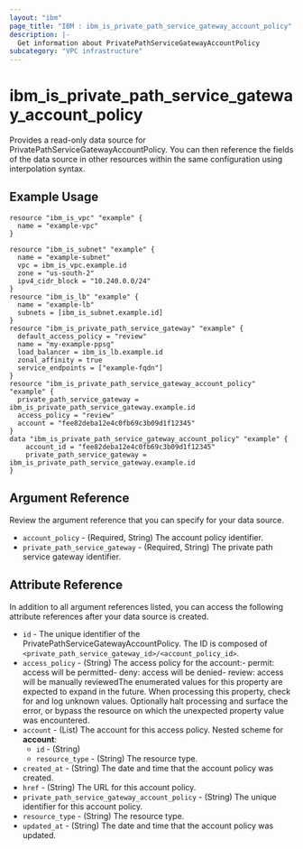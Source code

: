 ```yaml
---
layout: "ibm"
page_title: "IBM : ibm_is_private_path_service_gateway_account_policy"
description: |-
  Get information about PrivatePathServiceGatewayAccountPolicy
subcategory: "VPC infrastructure"
---
```


# ibm_is_private_path_service_gateway_account_policy

Provides a read-only data source for PrivatePathServiceGatewayAccountPolicy. You can then reference the fields of the data source in other resources within the same configuration using interpolation syntax.

## Example Usage

```hcl
resource "ibm_is_vpc" "example" {
  name = "example-vpc"
}

resource "ibm_is_subnet" "example" {
  name = "example-subnet"
  vpc = ibm_is_vpc.example.id
  zone = "us-south-2"
  ipv4_cidr_block = "10.240.0.0/24"
}
resource "ibm_is_lb" "example" {
  name = "example-lb"
  subnets = [ibm_is_subnet.example.id]
}
resource "ibm_is_private_path_service_gateway" "example" {
  default_access_policy = "review"
  name = "my-example-ppsg"
  load_balancer = ibm_is_lb.example.id
  zonal_affinity = true
  service_endpoints = ["example-fqdn"]
}
resource "ibm_is_private_path_service_gateway_account_policy" "example" {
  private_path_service_gateway = ibm_is_private_path_service_gateway.example.id
  access_policy = "review"
  account = "fee82deba12e4c0fb69c3b09d1f12345"
}
data "ibm_is_private_path_service_gateway_account_policy" "example" {
	account_id = "fee82deba12e4c0fb69c3b09d1f12345"
	private_path_service_gateway = ibm_is_private_path_service_gateway.example.id
}
```

## Argument Reference

Review the argument reference that you can specify for your data source.

- `account_policy` - (Required, String) The account policy identifier.
- `private_path_service_gateway` - (Required, String) The private path service gateway identifier.

## Attribute Reference

In addition to all argument references listed, you can access the following attribute references after your data source is created.

- `id` - The unique identifier of the PrivatePathServiceGatewayAccountPolicy. The ID is composed of `<private_path_service_gateway_id>/<account_policy_id>`.
- `access_policy` - (String) The access policy for the account:- permit: access will be permitted- deny:  access will be denied- review: access will be manually reviewedThe enumerated values for this property are expected to expand in the future. When processing this property, check for and log unknown values. Optionally halt processing and surface the error, or bypass the resource on which the unexpected property value was encountered.
- `account` - (List) The account for this access policy.
  Nested scheme for **account**:
	- `id` - (String) 
	- `resource_type` - (String) The resource type.
- `created_at` - (String) The date and time that the account policy was created.
- `href` - (String) The URL for this account policy.
- `private_path_service_gateway_account_policy` - (String) The unique identifier for this account policy.
- `resource_type` - (String) The resource type.
- `updated_at` - (String) The date and time that the account policy was updated.

